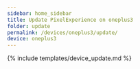 ```yaml
---
sidebar: home_sidebar
title: Update PixelExperience on oneplus3
folder: update
permalink: /devices/oneplus3/update/
device: oneplus3
---
```

{% include templates/device_update.md %}
